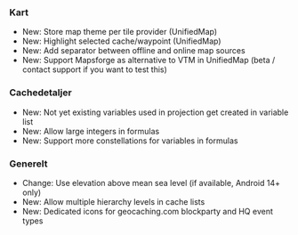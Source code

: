 ### Kart
- New: Store map theme per tile provider (UnifiedMap)
- New: Highlight selected cache/waypoint (UnifiedMap)
- New: Add separator between offline and online map sources
- New: Support Mapsforge as alternative to VTM in UnifiedMap (beta / contact support if you want to test this)

### Cachedetaljer
- New: Not yet existing variables used in projection get created in variable list
- New: Allow large integers in formulas
- New: Support more constellations for variables in formulas

### Generelt
- Change: Use elevation above mean sea level (if available, Android 14+ only)
- New: Allow multiple hierarchy levels in cache lists
- New: Dedicated icons for geocaching.com blockparty and HQ event types

